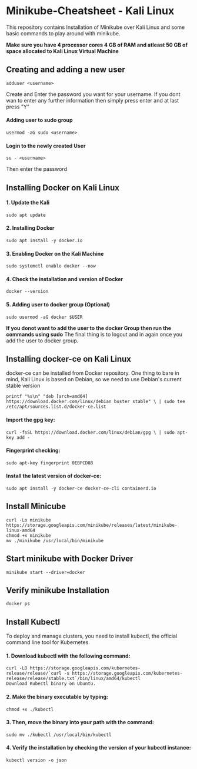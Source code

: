 # Minikube-Cheatsheet - Kali Linux

This repository contains Installation of Minikube over Kali Linux and some basic commands to play around with minikube.

**Make sure you have 4 processor cores 4 GB of RAM and atleast 50 GB of space allocated to Kali Linux Virtual Machine**

## Creating and adding a new user

```
adduser <username>
```
Create and Enter the password you want for your username. If you dont wan to enter any further information then simply press enter and at last press "Y" 

#### Adding user to sudo group 
```
usermod -aG sudo <username>
  ```

#### Login to the newly created User 

```
su - <username>
```
Then enter the password


## Installing Docker on Kali Linux
#### 1. Update the Kali 

 ``` 
 sudo apt update 
 ```
#### 2. Installing Docker 
 
```
sudo apt install -y docker.io
```

#### 3. Enabling Docker on the Kali Machine
```
sudo systemctl enable docker --now
```
#### 4. Check the installation and version of Docker
```
docker --version
```
#### 5. Adding user to docker group (Optional) 
```
sudo usermod -aG docker $USER
```
**If you donot want to add the user to the docker Group then run the commands using sudo**
The final thing is to logout and in again once you add the user to docker group.

## Installing docker-ce on Kali Linux
docker-ce can be installed from Docker repository. One thing to bare in mind, Kali Linux is based on Debian, so we need to use Debian's current stable version

```
printf "%s\n" "deb [arch=amd64] https://download.docker.com/linux/debian buster stable" \ | sudo tee /etc/apt/sources.list.d/docker-ce.list
```
#### Import the gpg key:

```
curl -fsSL https://download.docker.com/linux/debian/gpg \ | sudo apt-key add -
  ```
#### Fingerprint checking:

```
sudo apt-key fingerprint 0EBFCD88
```
#### Install the latest version of docker-ce:

```
sudo apt install -y docker-ce docker-ce-cli containerd.io
```

## Install Minicube
```
curl -Lo minikube https://storage.googleapis.com/minikube/releases/latest/minikube-linux-amd64
chmod +x minikube
mv ./minikube /usr/local/bin/minikube
```
## Start minikube with Docker Driver
```
minikube start --driver=docker
```

## Verify minikube Installation
```
docker ps
```

## Install Kubectl
To deploy and manage clusters, you need to install kubectl, the official command line tool for Kubernetes.

#### 1. Download kubectl with the following command:
```
curl -LO https://storage.googleapis.com/kubernetes-release/release/`curl -s https://storage.googleapis.com/kubernetes-release/release/stable.txt`/bin/linux/amd64/kubectl
Download Kubectl binary on Ubuntu.
```
#### 2. Make the binary executable by typing:
```
chmod +x ./kubectl
```
#### 3. Then, move the binary into your path with the command:
```
sudo mv ./kubectl /usr/local/bin/kubectl
```
#### 4. Verify the installation by checking the version of your kubectl instance:
```
kubectl version -o json
```
